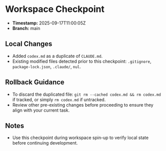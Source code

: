 # Workspace Checkpoint

- **Timestamp:** 2025-09-17T11:00:05Z
- **Branch:** main

## Local Changes
- Added `codex.md` as a duplicate of `CLAUDE.md`.
- Existing modified files detected prior to this checkpoint: `.gitignore`, `package-lock.json`, `.claude/`, `nul`.

## Rollback Guidance
- To discard the duplicated file: `git rm --cached codex.md && rm codex.md` if tracked, or simply `rm codex.md` if untracked.
- Review other pre-existing changes before proceeding to ensure they align with your current task.

## Notes
- Use this checkpoint during workspace spin-up to verify local state before continuing development.
